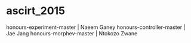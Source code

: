 # ascirt_2015
honours-experiment-master | Naeem Ganey
honours-controller-master | Jae Jang
honours-morphev-master    | Ntokozo Zwane
